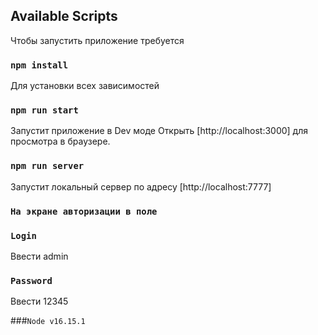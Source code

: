 ## Available Scripts

Чтобы запустить приложение требуется

### `npm install`

Для установки всех зависимостей

### `npm run start`

Запустит приложение в Dev моде 
Открыть [http://localhost:3000] для просмотра в браузере.

### `npm run server`

Запустит локальный сервер по адресу [http://localhost:7777]

### `На экране авторизации в поле`
### `Login`
Ввести admin

### `Password`
Ввести 12345

###`Node v16.15.1`
